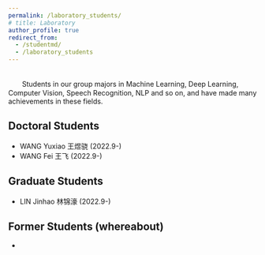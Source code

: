 ```yaml
---
permalink: /laboratory_students/
# title: Laboratory
author_profile: true
redirect_from: 
  - /studentmd/
  - /laboratory_students
---
```


<br />
　　Students in our group majors in Machine Learning, Deep Learning, Computer Vision, Speech Recognition, NLP and so on, and have made many achievements in these fields.

Doctoral Students
--------
* WANG Yuxiao 王煜骁 (2022.9-)
* WANG Fei 王飞 (2022.9-)

Graduate Students
--------
* LIN Jinhao 林锦濠 (2022.9-)

Former Students (whereabout)
--------
* 

